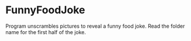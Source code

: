 # FunnyFoodJoke
Program unscrambles pictures to reveal a funny food joke. Read the folder name for the first half of the joke.
